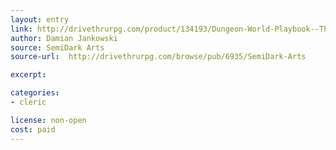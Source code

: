 ```yaml
---
layout: entry
link: http://drivethrurpg.com/product/134193/Dungeon-World-Playbook--The-Prophet
author: Damian Jankowski
source: SemiDark Arts
source-url:  http://drivethrurpg.com/browse/pub/6935/SemiDark-Arts

excerpt:

categories:
- cleric

license: non-open
cost: paid
---
```

